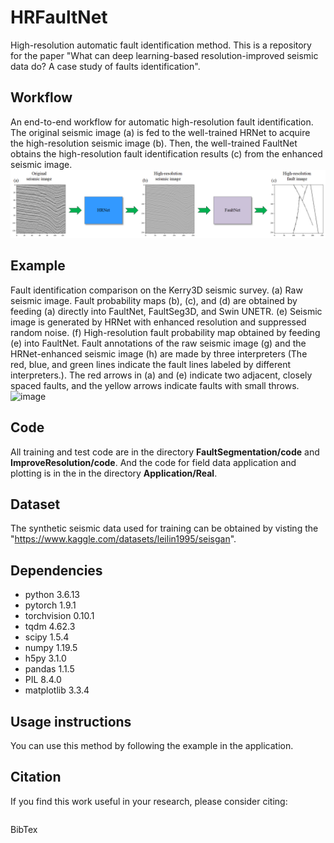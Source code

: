 # HRFaultNet
High-resolution automatic fault identification method. This is a repository for the paper "What can deep learning-based resolution-improved seismic data do? A case study of faults identification".

## Workflow
An end-to-end workflow for automatic high-resolution fault identification. The original seismic image (a) is fed to the well-trained HRNet to acquire the high-resolution seismic image (b). Then, the well-trained FaultNet obtains the high-resolution fault identification results (c) from the enhanced seismic image.
![image](https://github.com/leilin1995/HRFaultNet/blob/main/workflow.png)

## Example
Fault identification comparison on the Kerry3D seismic survey. (a) Raw seismic image. Fault probability maps (b), (c), and (d) are obtained by feeding (a) directly into FaultNet, FaultSeg3D, and Swin UNETR. (e) Seismic image is generated by HRNet with enhanced resolution and suppressed random noise. (f) High-resolution fault probability map obtained by feeding (e) into FaultNet. Fault annotations of the raw seismic image (g) and the HRNet-enhanced seismic image (h) are made by three interpreters (The red, blue, and green lines indicate the fault lines labeled by different interpreters.). The red arrows in (a) and (e) indicate two adjacent, closely spaced faults, and the yellow arrows indicate faults with small throws.
![image](https://github.com/leilin1995/HRFaultNet/blob/main/K3_application.png)


## Code
All training and test code are in the directory **FaultSegmentation/code** and **ImproveResolution/code**. And the code for field data application and plotting is in the in the directory **Application/Real**.

## Dataset
The synthetic seismic data used for training can be obtained by visting the "https://www.kaggle.com/datasets/leilin1995/seisgan".



## Dependencies

* python 3.6.13
* pytorch 1.9.1
* torchvision 0.10.1
* tqdm 4.62.3
* scipy 1.5.4
* numpy 1.19.5
* h5py 3.1.0
* pandas 1.1.5
* PIL 8.4.0
* matplotlib 3.3.4

## Usage instructions
You can use this method by following the example in the application.

## Citation

If you find this work useful in your research, please consider citing:

```

```

BibTex

```html

```
